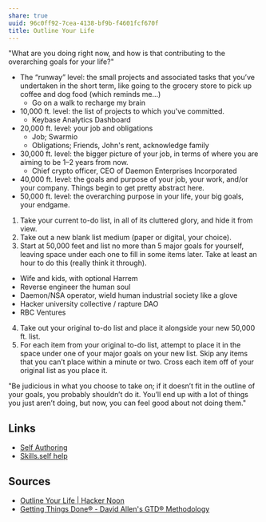 ```yaml
---
share: true
uuid: 96c0ff92-7cea-4138-bf9b-f4601fcf670f
title: Outline Your Life
---
```

"What are you doing right now, and how is that contributing to the overarching goals for your life?"

* The “runway” level: the small projects and associated tasks that you’ve undertaken in the short term, like going to the grocery store to pick up coffee and dog food (which reminds me…)
  * Go on a walk to recharge my brain
* 10,000 ft. level: the list of projects to which you've committed.
  * Keybase Analytics Dashboard
* 20,000 ft. level: your job and obligations
  * Job; Swarmio
  * Obligations; Friends, John's rent, acknowledge family 
* 30,000 ft. level: the bigger picture of your job, in terms of where you are aiming to be 1–2 years from now.
  * Chief crypto officer, CEO of Daemon Enterprises Incorporated
* 40,000 ft. level: the goals and purpose of your job, your work, and/or your company. Things begin to get pretty abstract here.
* 50,000 ft. level: the overarching purpose in your life, your big goals, your endgame.


1. Take your current to-do list, in all of its cluttered glory, and hide it from view.
2. Take out a new blank list medium (paper or digital, your choice).
3. Start at 50,000 feet and list no more than 5 major goals for yourself, leaving space under each one to fill in some items later. Take at least an hour to do this (really think it through).
  * Wife and kids, with optional Harrem
  * Reverse engineer the human soul
  * Daemon/NSA operator, wield human industrial society like a glove
  * Hacker university collective / rapture DAO
  * RBC Ventures
4. Take out your original to-do list and place it alongside your new 50,000 ft. list.
5. For each item from your original to-do list, attempt to place it in the space under one of your major goals on your new list. Skip any items that you can’t place within a minute or two. Cross each item off of your original list as you place it.


"Be judicious in what you choose to take on; if it doesn’t fit in the outline of your goals, you probably shouldn’t do it. You’ll end up with a lot of things you just aren’t doing, but now, you can feel good about not doing them."

## Links

* [Self Authoring](/undefined)
* [Skills.self help](/8243fdf6-4c07-43d8-90d9-c45a38a8bf6a)

## Sources

* [Outline Your Life | Hacker Noon](https://hackernoon.com/outline-your-life-or-run-the-risk-of-failing-to-live-it-5d0704e5a355)
* [Getting Things Done® - David Allen's GTD® Methodology](https://gettingthingsdone.com/)